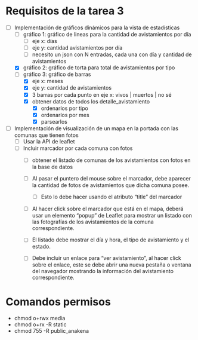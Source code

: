 # Requisitos de la tarea 3

- [ ] Implementación de gráficos dinámicos para la vista de estadísticas
  - [ ] gráfico 1: gráfico de lineas para la cantidad de avistamientos por día
    - [ ] eje x: días
    - [ ] eje y: cantidad avistamientos por día
    - [ ] necesito un json con N entradas, cada una con día y cantidad de avistamientos
  - [x] gráfico 2: gráfico de torta para total de avistamientos por tipo
  - [ ] gráfico 3: gráfico de barras
    - [x] eje x: meses 
    - [x] eje y: cantidad de avistamientos
    - [x] 3 barras por cada punto en eje x: vivos | muertos | no sé 
    - [x] obtener datos de todos los detalle_avistamiento
      - [x] ordenarlos por tipo
      - [x] ordenarlos por mes
      - [x] parsearlos
- [ ] Implementación de visualización de un mapa en la portada con las comunas que tienen fotos
  - [ ] Usar la API de leaflet
  - [ ] Incluir marcador por cada comuna con fotos
    - [ ] obtener el listado de comunas de los avistamientos con fotos en la base de datos
    - [ ] Al pasar el puntero del mouse sobre el marcador, debe aparecer la cantidad de fotos de avistamientos que dicha comuna posee.
      - [ ] Esto lo debe hacer usando el atributo “title” del marcador
    - [ ] Al hacer click sobre el marcador que está en el mapa, deberá usar un elemento “popup” de Leaflet para mostrar un listado con las
fotografías de los avistamientos de la comuna correspondiente.
    - [ ]  El listado debe mostrar el día y hora, el tipo de avistamiento y el estado.
    - [ ]  Debe incluir un enlace para “ver avistamiento”, al hacer click sobre el enlace, este se debe abrir una nueva pestaña o ventana
del navegador mostrando la información del avistamiento correspondiente.


# Comandos permisos

- chmod o+rwx media
- chmod o+rx -R static
- chmod 755 -R public_anakena